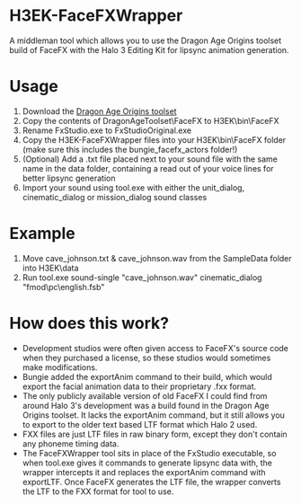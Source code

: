 # H3EK-FaceFXWrapper
A middleman tool which allows you to use the Dragon Age Origins toolset build of FaceFX with the Halo 3 Editing Kit for lipsync animation generation.

# Usage
1) Download the [Dragon Age Origins toolset](http://lvlt.bioware.cdn.ea.com/bioware/u/f/eagames/bioware/dragonage/toolset/DragonAgeToolset1.01Setup.exe)
2) Copy the contents of DragonAgeToolset\FaceFX to H3EK\bin\FaceFX
3) Rename FxStudio.exe to FxStudioOriginal.exe
4) Copy the H3EK-FaceFXWrapper files into your H3EK\bin\FaceFX folder (make sure this includes the bungie_facefx_actors folder!)
5) (Optional) Add a .txt file placed next to your sound file with the same name in the data folder, containing a read out of your voice lines for better lipsync generation
6) Import your sound using tool.exe with either the unit_dialog, cinematic_dialog or mission_dialog sound classes

# Example
1) Move cave_johnson.txt & cave_johnson.wav from the SampleData folder into H3EK\data
2) Run tool.exe sound-single "cave_johnson.wav" cinematic_dialog "fmod\pc\english.fsb"

# How does this work?
- Development studios were often given access to FaceFX's source code when they purchased a license, so these studios would sometimes make modifications.
- Bungie added the exportAnim command to their build, which would export the facial animation data to their proprietary .fxx format.
- The only publicly available version of old FaceFX I could find from around Halo 3's development was a build found in the Dragon Age Origins toolset. It lacks the exportAnim command, but it still allows you to export to the older text based LTF format which Halo 2 used.
- FXX files are just LTF files in raw binary form, except they don't contain any phoneme timing data.
- The FaceFXWrapper tool sits in place of the FxStudio executable, so when tool.exe gives it commands to generate lipsync data with, the wrapper intercepts it and replaces the exportAnim command with exportLTF. Once FaceFX generates the LTF file, the wrapper converts the LTF to the FXX format for tool to use.
